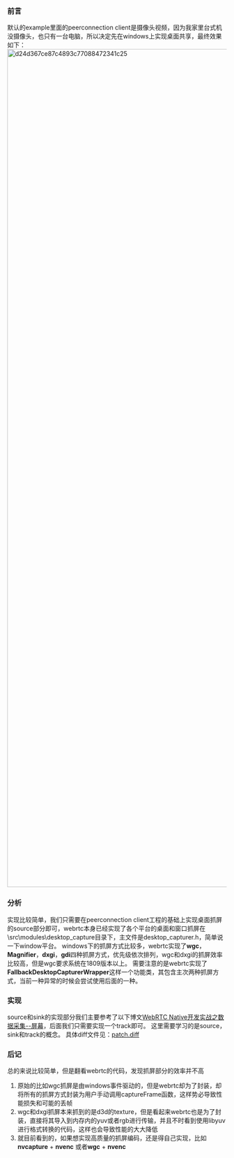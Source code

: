 ### 前言

默认的example里面的peerconnection client是摄像头视频，因为我家里台式机没摄像头，也只有一台电脑，所以决定先在windows上实现桌面共享，最终效果如下：
<img width="1920" alt="d24d367ce87c4893c77088472341c25" src="https://user-images.githubusercontent.com/21189549/147846983-80bec70c-ce6e-4263-aff5-9e372d5a78db.png">

### 分析
实现比较简单，我们只需要在peerconnection client工程的基础上实现桌面抓屏的source部分即可，webrtc本身已经实现了各个平台的桌面和窗口抓屏在\src\modules\desktop_capture目录下，主文件是desktop_capturer.h，简单说一下window平台。
windows下的抓屏方式比较多，webrtc实现了**wgc**，**Magnifier**，**dxgi**，**gdi**四种抓屏方式，优先级依次排列，wgc和dxgi的抓屏效率比较高，但是wgc要求系统在1809版本以上。
需要注意的是webrtc实现了**FallbackDesktopCapturerWrapper**这样一个功能类，其包含主次两种抓屏方式，当前一种异常的时候会尝试使用后面的一种。

### 实现
source和sink的实现部分我们主要参考了以下博文[WebRTC Native开发实战之数据采集--屏幕](https://www.cnblogs.com/xl2432/p/13856533.html)，后面我们只需要实现一个track即可。
这里需要学习的是source，sink和track的概念。
具体diff文件见：[patch.diff](https://github.com/superlomo/LearningWebrtc.github.io/blob/gh-pages/1.%20window%E6%A1%8C%E9%9D%A2%E5%85%B1%E4%BA%AB/patch.diff)

### 后记
总的来说比较简单，但是翻看webrtc的代码，发现抓屏部分的效率并不高
1. 原始的比如wgc抓屏是由windows事件驱动的，但是webrtc却为了封装，却将所有的抓屏方式封装为用户手动调用captureFrame函数，这样势必导致性能损失和可能的丢帧
2. wgc和dxgi抓屏本来抓到的是d3d的texture，但是看起来webrtc也是为了封装，直接将其导入到内存内的yuv或者rgb进行传输，并且不时看到使用libyuv进行格式转换的代码，这样也会导致性能的大大降低
3. 就目前看到的，如果想实现高质量的抓屏编码，还是得自己实现，比如**nvcapture** + **nvenc** 或者**wgc** + **nvenc**

